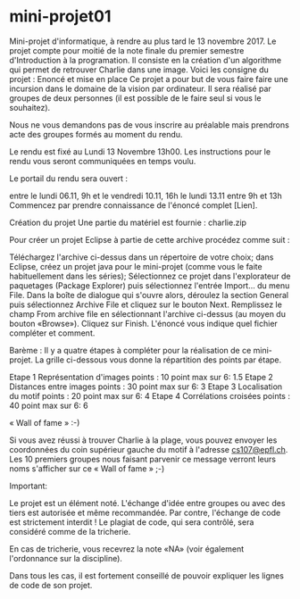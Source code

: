 # mini-projet01

Mini-projet d'informatique, à rendre au plus tard le 13 novembre 2017.
Le projet compte pour moitié de la note finale du premier semestre d'Introduction à la programation.
Il consiste en la création d'un algorithme qui permet de retrouver Charlie dans une image.
Voici les consigne du projet :
Enoncé et mise en place
Ce projet a pour but de vous faire faire une incursion dans le domaine de la vision par ordinateur. Il sera réalisé par groupes de deux personnes (il est possible de le faire seul si vous le souhaitez).

Nous ne vous demandons pas de vous inscrire au préalable mais prendrons acte des groupes formés au moment du rendu.

Le rendu est fixé au Lundi 13 Novembre 13h00. Les instructions pour le rendu vous seront communiquées en temps voulu.

Le portail du rendu sera ouvert :

entre le lundi 06.11, 9h et le vendredi 10.11, 16h
le lundi 13.11 entre 9h et 13h
Commencez par prendre connaissance de l'énoncé complet [Lien].

Création du projet
Une partie du matériel est fournie : charlie.zip

Pour créer un projet Eclipse à partie de cette archive procédez comme suit :

Téléchargez l'archive ci-dessus dans un répertoire de votre choix;
dans Eclipse, créez un projet java pour le mini-projet (comme vous le faite habituellement dans les séries);
Sélectionnez ce projet dans l'explorateur de paquetages (Package Explorer) puis sélectionnez l'entrée Import… du menu File.
Dans la boîte de dialogue qui s'ouvre alors, déroulez la section General puis sélectionnez Archive File et cliquez sur le bouton Next.
Remplissez le champ From archive file en sélectionnant l'archive ci-dessus (au moyen du bouton «Browse»).
Cliquez sur Finish.
L'énoncé vous indique quel fichier compléter et comment.

Barème :
Il y a quatre étapes à compléter pour la réalisation de ce mini-projet. La grille ci-dessous vous donne la répartition des points par étape.

Etape 1 
Représentation d'images	points : 10	point max sur 6: 1.5
Etape 2 
Distances entre images	points : 30	 point max sur 6: 3
Etape 3 
Localisation du motif	points : 20	point max sur 6: 4
Etape 4 
Corrélations croisées	points : 40	point max sur 6: 6

« Wall of fame » :-)

Si vous avez réussi à trouver Charlie à la plage, vous pouvez envoyer les coordonnées du coin supérieur gauche du motif à l'adresse cs107@epfl.ch. Les 10 premiers groupes nous faisant parvenir ce message verront leurs noms s'afficher sur ce « Wall of fame » ;-)

Important:

Le projet est un élément noté. L'échange d'idée entre groupes ou avec des tiers est autorisée et même recommandée. Par contre, l'échange de code est strictement interdit ! Le plagiat de code, qui sera contrôlé, sera considéré comme de la tricherie.

En cas de tricherie, vous recevrez la note «NA» (voir également l'ordonnance sur la discipline).

Dans tous les cas, il est fortement conseillé de pouvoir expliquer les lignes de code de son projet.
